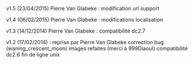 v1.5 (23/04/2015) Pierre Van Glabeke :
modification url support

v1.4 (06/02/2015) Pierre Van Glabeke :
modifications localisation

v1.3 (14/12/2014) Pierre Van Glabeke :
compatibilité dc2.7

v1.2 (17/02/2014) :
reprise par Pierre Van Glabeke
correction bug (waning_crescent_moon)
images refaites (merci à 999Diaoul)
compatibilité dc2.6
fin de ligne unix